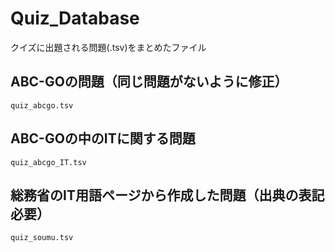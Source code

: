 # Quiz_Database

クイズに出題される問題(.tsv)をまとめたファイル

## ABC-GOの問題（同じ問題がないように修正）

    quiz_abcgo.tsv

## ABC-GOの中のITに関する問題

    quiz_abcgo_IT.tsv

## 総務省のIT用語ページから作成した問題（出典の表記必要）

    quiz_soumu.tsv

